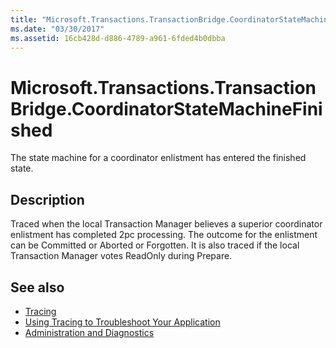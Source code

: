 ```yaml
---
title: "Microsoft.Transactions.TransactionBridge.CoordinatorStateMachineFinished"
ms.date: "03/30/2017"
ms.assetid: 16cb428d-d886-4789-a961-6fded4b0dbba
---
```

# Microsoft.Transactions.TransactionBridge.CoordinatorStateMachineFinished
The state machine for a coordinator enlistment has entered the finished state.  
  
## Description  
 Traced when the local Transaction Manager believes a superior coordinator enlistment has completed 2pc processing. The outcome for the enlistment can be Committed or Aborted or Forgotten. It is also traced if the local Transaction Manager votes ReadOnly during Prepare.  
  
## See also

- [Tracing](../../../../../docs/framework/wcf/diagnostics/tracing/index.md)
- [Using Tracing to Troubleshoot Your Application](../../../../../docs/framework/wcf/diagnostics/tracing/using-tracing-to-troubleshoot-your-application.md)
- [Administration and Diagnostics](../../../../../docs/framework/wcf/diagnostics/index.md)
